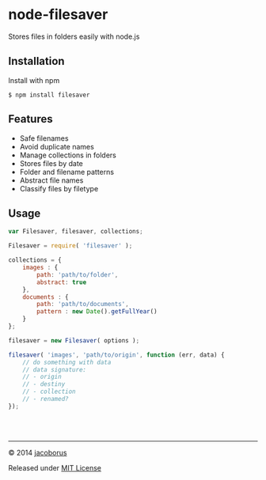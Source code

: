 node-filesaver
==============

Stores files in folders easily with node.js


## Installation

Install with npm
```
$ npm install filesaver
```


## Features

- Safe filenames
- Avoid duplicate names
- Manage collections in folders
- Stores files by date
- Folder and filename patterns
- Abstract file names
- Classify files by filetype


## Usage

```js
var Filesaver, filesaver, collections;

Filesaver = require( 'filesaver' );

collections = {
	images : {
		path: 'path/to/folder',
		abstract: true
	},
	documents : {
		path: 'path/to/documents',
		pattern : new Date().getFullYear()
	}
};

filesaver = new Filesaver( options );

filesaver( 'images', 'path/to/origin', function (err, data) {
	// do something with data
	// data signature:
	// - origin
	// - destiny
	// - collection
	// - renamed?
});

```

<br><br>

---

© 2014 [jacoborus](https://github.com/jacoborus)

Released under [MIT License](https://raw.github.com/jacoborus/node-filesaver/master/LICENSE)
